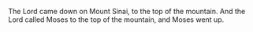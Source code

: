 The Lord came down on Mount Sinai, to the top of the mountain. And the Lord called Moses to the top of the mountain, and Moses went up.

